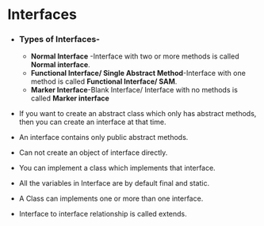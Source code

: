 # Interfaces
- ### Types of Interfaces- 
  - **Normal Interface** -Interface with two or more methods is called **Normal interface**.
  - **Functional Interface/ Single Abstract Method**-Interface with one method is called **Functional Interface/ SAM**.
  - **Marker Interface**-Blank Interface/ Interface with no methods is called **Marker interface**
  
- If you want to create an abstract class which only has abstract methods, then you can create an interface at that time.
- An interface contains only public abstract methods.
- Can not create an object of interface directly.
- You can implement a class which implements that interface.
- All the variables in Interface are by default final and static.
- A Class can implements one or more than one interface.
- Interface to interface relationship is called extends.